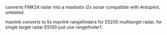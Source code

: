 converts FMK24 radar into a maxbotix i2x sonar compatible with Ardupilot, untested.

mavlink converts to 5x mavlink rangefinders for E5200 multitarget radar, for single target radar E5100 just use rangefinder1.

